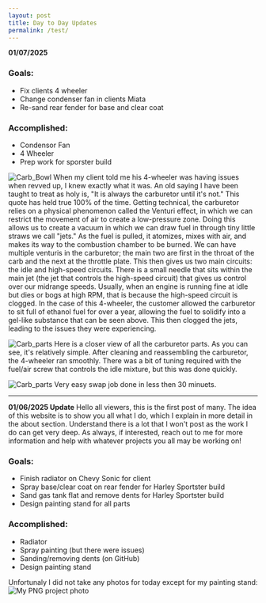 ```yaml
---
layout: post
title: Day to Day Updates
permalink: /test/
---
```


**01/07/2025**
### Goals:
- Fix clients 4 wheeler
- Change condenser fan in clients Miata 
- Re-sand rear fender for base and clear coat
### Accomplished:
- Condensor Fan
- 4 Wheeler
- Prep work for sporster build

![Carb_Bowl](images/carbbowl.png)
When my client told me his 4-wheeler was having issues when revved up, I knew exactly what it was. An old saying I have been taught to treat as holy is, "It is always the carburetor until it's not." This quote has held true 100% of the time. Getting technical, the carburetor relies on a physical phenomenon called the Venturi effect, in which we can restrict the movement of air to create a low-pressure zone. Doing this allows us to create a vacuum in which we can draw fuel in through tiny little straws we call "jets." As the fuel is pulled, it atomizes, mixes with air, and makes its way to the combustion chamber to be burned. We can have multiple venturis in the carburetor; the main two are first in the throat of the carb and the next at the throttle plate. This then gives us two main circuits: the idle and high-speed circuits. There is a small needle that sits within the main jet (the jet that controls the high-speed circuit) that gives us control over our midrange speeds. Usually, when an engine is running fine at idle but dies or bogs at high RPM, that is because the high-speed circuit is clogged. In the case of this 4-wheeler, the customer allowed the carburetor to sit full of ethanol fuel for over a year, allowing the fuel to solidify into a gel-like substance that can be seen above. This then clogged the jets, leading to the issues they were experiencing. 

![Carb_parts](images/carbparts.png)
Here is a closer view of all the carburetor parts. As you can see, it's relatively simple. After cleaning and reassembling the carburetor, the 4-wheeler ran smoothly. There was a bit of tuning required with the fuel/air screw that controls the idle mixture, but this was done quickly.

![Carb_parts](images/miata.png)
Very easy swap job done in less then 30 minuets.
____________________________________________________________________________________________________________________________________________________________________

**01/06/2025 Update**
Hello all viewers, this is the first post of many. The idea of this website is to show you all what I do, which I explain in more detail in the about section. Understand there is a lot that I won't post as the work I do can get very deep. As always, if interested, reach out to me for more information and help with whatever projects you all may be working on!

### Goals:
- Finish radiator on Chevy Sonic for client
- Spray base/clear coat on rear fender for Harley Sportster build
- Sand gas tank flat and remove dents for Harley Sportster build
- Design painting stand for all parts

### Accomplished:
- Radiator
- Spray painting (but there were issues)
- Sanding/removing dents (on GitHub)
- Design painting stand

Unfortunaly I did not take any photos for today except for my painting stand:
![My PNG project photo](images/072025Tank.png)
